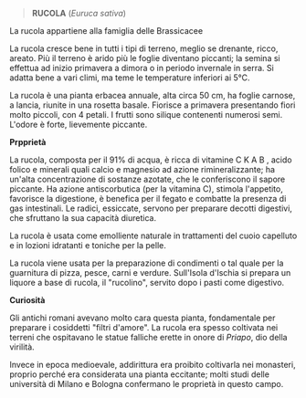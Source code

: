 > **RUCOLA** (*Euruca sativa*)

La rucola appartiene alla famiglia delle Brassicacee

La rucola cresce bene in tutti i tipi di terreno, meglio se drenante,
ricco, areato. Più il terreno è arido più le foglie diventano piccanti;
la semina si effettua ad inizio primavera a dimora o in periodo
invernale in serra. Si adatta bene a vari climi, ma teme le temperature
inferiori ai 5°C.

La rucola è una pianta erbacea annuale, alta circa 50 cm, ha foglie
carnose, a lancia, riunite in una rosetta basale. Fiorisce a primavera
presentando fiori molto piccoli, con 4 petali. I frutti sono silique
contenenti numerosi semi. L'odore è forte, lievemente piccante.

**Prpprietà**

La rucola, composta per il 91% di acqua, è ricca di vitamine C K A B ,
acido folico e minerali quali calcio e magnesio ad azione
rimineralizzante; ha un'alta concentrazione di sostanze azotate, che le
conferiscono il sapore piccante. Ha azione antiscorbutica (per la
vitamina C), stimola l'appetito, favorisce la digestione, è benefica per
il fegato e combatte la presenza di gas intestinali. Le radici,
essiccate, servono per preparare decotti digestivi, che sfruttano la sua
capacità diuretica.

La rucola è usata come emolliente naturale in trattamenti del cuoio
capelluto e in lozioni idratanti e toniche per la pelle.

La rucola viene usata per la preparazione di condimenti o tal quale per
la guarnitura di pizza, pesce, carni e verdure. Sull'Isola d'Ischia si
prepara un liquore a base di rucola, il "rucolino", servito dopo i pasti
come digestivo.

**Curiosità**

Gli antichi romani avevano molto cara questa pianta, fondamentale per
preparare i cosiddetti "filtri d'amore". La rucola era spesso coltivata
nei terreni che ospitavano le statue falliche erette in onore
di *Priapo*, dio della virilità.

Invece in epoca medioevale, addirittura era proibito coltivarla nei
monasteri, proprio perché era considerata una pianta eccitante; molti
studi delle università di Milano e Bologna confermano le proprietà in
questo campo.
